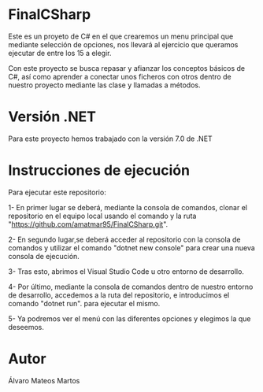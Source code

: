 # FinalCSharp

Este es un proyeto de C# en el que crearemos un menu principal que mediante selección de opciones, nos llevará al ejercicio que queramos ejecutar de entre los 15 a elegir.

Con este proyecto se busca repasar y afianzar los conceptos básicos de C#, así como aprender a conectar unos ficheros con otros dentro de nuestro proyecto mediante las clase y llamadas a métodos.

# Versión .NET

Para este proyecto hemos trabajado con la versión 7.0 de .NET

# Instrucciones de ejecución

Para ejecutar este repositorio:

  1- En primer lugar se deberá, mediante la consola de comandos, clonar el repositorio en el equipo local usando el comando y la ruta "https://github.com/amatmar95/FinalCSharp.git". 
  
  2- En segundo lugar,se deberá acceder al repositorio con la consola de comandos y utilizar el comando "dotnet new console" para crear una nueva consola de ejecución.
  
  3- Tras esto, abrimos el Visual Studio Code u otro entorno de desarrollo. 
  
  4- Por último, mediante la consola de comandos dentro de nuestro entorno de desarrollo, accedemos a la ruta del repositorio, e introducimos el comando "dotnet run". para ejecutar el mismo. 
  
  5- Ya podremos ver el menú con las diferentes opciones y elegimos la que deseemos.

# Autor

Álvaro Mateos Martos
